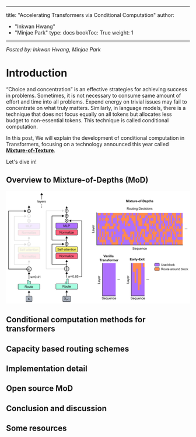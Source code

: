  ---
title: "Accelerating Transformers via Conditional Computation"
author:
 - "Inkwan Hwang"
 - "Minjae Park"
type: docs
bookToc: True
weight: 1
---
*Posted by: Inkwan Hwang, Minjae Park*

# Introduction
“Choice and concentration” is an effective strategies for achieving success in problems. Sometimes, it is not necessary to consume same amount of effort and time into all problems. Expend energy on trivial issues may fail to concentrate on what truly matters. Similarly, in language models, there is a technique that does not focus equally on all tokens but allocates less budget to non-essential tokens. This technique is called conditional computation.

In this post, We will explain the development of conditional computation in Transformers, focusing on a technology announced this year called [<U>**Mixture-of-Texture**</U>](https://arxiv.org/abs/2404.02258).

Let's dive in!


## Overview to Mixture-of-Depths (MoD)

<p align="center">
    <img src=../images/Mixture-of-Depths_Transformer.png> 
</p>

## Conditional computation methods for transformers

## Capacity based routing schemes

## Implementation detail

## Open source MoD

## Conclusion and discussion

## Some resources
